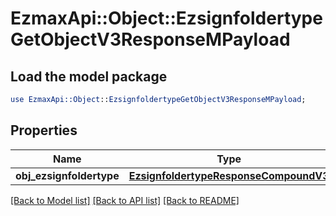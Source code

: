 # EzmaxApi::Object::EzsignfoldertypeGetObjectV3ResponseMPayload

## Load the model package
```perl
use EzmaxApi::Object::EzsignfoldertypeGetObjectV3ResponseMPayload;
```

## Properties
Name | Type | Description | Notes
------------ | ------------- | ------------- | -------------
**obj_ezsignfoldertype** | [**EzsignfoldertypeResponseCompoundV3**](EzsignfoldertypeResponseCompoundV3.md) |  | 

[[Back to Model list]](../README.md#documentation-for-models) [[Back to API list]](../README.md#documentation-for-api-endpoints) [[Back to README]](../README.md)


